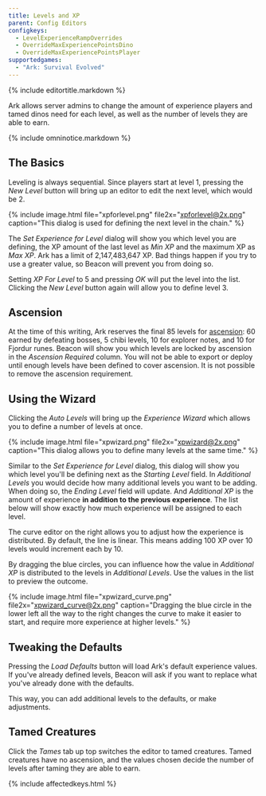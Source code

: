 ```yaml
---
title: Levels and XP
parent: Config Editors
configkeys:
  - LevelExperienceRampOverrides
  - OverrideMaxExperiencePointsDino
  - OverrideMaxExperiencePointsPlayer
supportedgames:
  - "Ark: Survival Evolved"
---
```

{% include editortitle.markdown %}

Ark allows server admins to change the amount of experience players and tamed dinos need for each level, as well as the number of levels they are able to earn.

{% include omninotice.markdown %}

## The Basics

Leveling is always sequential. Since players start at level 1, pressing the _New Level_ button will bring up an editor to edit the next level, which would be 2.

{% include image.html file="xpforlevel.png" file2x="xpforlevel@2x.png" caption="This dialog is used for defining the next level in the chain." %}

The _Set Experience for Level_ dialog will show you which level you are defining, the XP amount of the last level as _Min XP_ and the maximum XP as _Max XP_. Ark has a limit of 2,147,483,647 XP. Bad things happen if you try to use a greater value, so Beacon will prevent you from doing so.

Setting _XP For Level_ to 5 and pressing _OK_ will put the level into the list. Clicking the _New Level_ button again will allow you to define level 3.

## Ascension

At the time of this writing, Ark reserves the final 85 levels for [ascension](https://ark.wiki.gg/wiki/Ascension): 60 earned by defeating bosses, 5 chibi levels, 10 for explorer notes, and 10 for Fjordur runes. Beacon will show you which levels are locked by ascension in the _Ascension Required_ column. You will not be able to export or deploy until enough levels have been defined to cover ascension. It is not possible to remove the ascension requirement.

## Using the Wizard

Clicking the _Auto Levels_ will bring up the _Experience Wizard_ which allows you to define a number of levels at once.

{% include image.html file="xpwizard.png" file2x="xpwizard@2x.png" caption="This dialog allows you to define many levels at the same time." %}

Similar to the _Set Experience for Level_ dialog, this dialog will show you which level you'll be defining next as the _Starting Level_ field. In _Additional Levels_ you would decide how many additional levels you want to be adding. When doing so, the _Ending Level_ field will update. And _Additional XP_ is the amount of experience **in addition to the previous experience**. The list below will show exactly how much experience will be assigned to each level.

The curve editor on the right allows you to adjust how the experience is distributed. By default, the line is linear. This means adding 100 XP over 10 levels would increment each by 10.

By dragging the blue circles, you can influence how the value in _Additional XP_ is distributed to the levels in _Additional Levels_. Use the values in the list to preview the outcome.

{% include image.html file="xpwizard_curve.png" file2x="xpwizard_curve@2x.png" caption="Dragging the blue circle in the lower left all the way to the right changes the curve to make it easier to start, and require more experience at higher levels." %}

## Tweaking the Defaults

Pressing the _Load Defaults_ button will load Ark's default experience values. If you've already defined levels, Beacon will ask if you want to replace what you've already done with the defaults.

This way, you can add additional levels to the defaults, or make adjustments.

## Tamed Creatures

Click the _Tames_ tab up top switches the editor to tamed creatures. Tamed creatures have no ascension, and the values chosen decide the number of levels after taming they are able to earn.

{% include affectedkeys.html %}